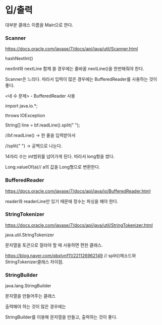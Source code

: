 # 입/출력

대부분 클래스 이름을 Main으로 한다.

### Scanner

 https://docs.oracle.com/javase/7/docs/api/java/util/Scanner.html

hashNextInt()

nextInt와 nextLine 함께 쓸 경우에는 줄바꿈 nextLine()을 한번해줘야 한다.

Scanner은 느리다. 따라서 입력이 많은 경우에는 BufferedReader를 사용하는 것이 좋다.



<네 수 문제> - BufferedReader 사용

import java.io.*;

throws IOException

String[] line = bf.readLine().split(" ");

//bf.readLine() -> 한 줄을 입력받아서

//split(" ") -> 공백으로 나눈다.

14자리 수는 int범위를 넘어가게 된다. 따라서 long형을 썼다.

Long.valueOf(a)// a의 값을 Long형으로 변환한다.



### BufferedReader

 https://docs.oracle.com/javase/7/docs/api/java/io/BufferedReader.html

reader와 readerLine만 있기 때문에 정수는 파싱을 해야 한다.



### StringTokenizer

 https://docs.oracle.com/javase/7/docs/api/java/util/StringTokenizer.html

java.util.StringTokenizer

문자열을 토큰으로 잘라야 할 때 사용하면 편한 클래스.

https://blog.naver.com/qbxlvnf11/221126962149 // split()메소드와 StringTokenizer클래스 차이점.



### StringBuilder

java.lang.StringBuilder

문자열을 만들어주는 클래스

출력해야 하는 것이 많은 경우에는

StringBuilder를 이용해 문자열을 만들고, 출력하는 것이 좋다.



